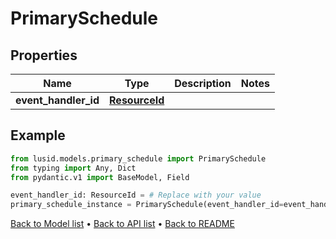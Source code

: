 # PrimarySchedule

## Properties
Name | Type | Description | Notes
------------ | ------------- | ------------- | -------------
**event_handler_id** | [**ResourceId**](ResourceId.md) |  | 
## Example

```python
from lusid.models.primary_schedule import PrimarySchedule
from typing import Any, Dict
from pydantic.v1 import BaseModel, Field

event_handler_id: ResourceId = # Replace with your value
primary_schedule_instance = PrimarySchedule(event_handler_id=event_handler_id)

```

[Back to Model list](../README.md#documentation-for-models) &#8226; [Back to API list](../README.md#documentation-for-api-endpoints) &#8226; [Back to README](../README.md)

